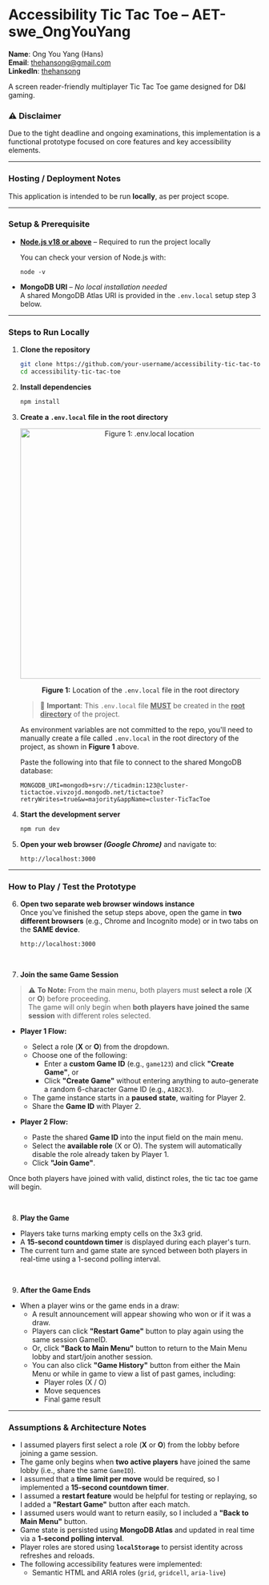 # Accessibility Tic Tac Toe – AET-swe_OngYouYang
**Name**: Ong You Yang (Hans)  
**Email**: [thehansong@gmail.com](mailto:thehansong@gmail.com)  
**LinkedIn**: [thehansong](https://www.linkedin.com/in/thehansong/)

A screen reader-friendly multiplayer Tic Tac Toe game designed for D&I gaming.

### ⚠️ Disclaimer
Due to the tight deadline and ongoing examinations, this implementation is a functional prototype focused on core features and key accessibility elements.

---

### Hosting / Deployment Notes

This application is intended to be run **locally**, as per project scope. 

---

### Setup & Prerequisite
- **[Node.js v18 or above](https://nodejs.org/en/download/)** – Required to run the project locally

  You can check your version of Node.js with:
    ```
    node -v
    ```
- **MongoDB URI** – _No local installation needed_  
  A shared MongoDB Atlas URI is provided in the `.env.local` setup step 3 below.

---

### Steps to Run Locally
1. **Clone the repository**

    ```bash
    git clone https://github.com/your-username/accessibility-tic-tac-toe.git
    cd accessibility-tic-tac-toe
    ```

2. **Install dependencies**

    ```bash
    npm install
    ```

3. **Create a `.env.local` file in the root directory**
    <p align="center">
      <img src="https://github.com/user-attachments/assets/1d547449-5b0d-4adf-ac5b-e0eca2757e48" alt="Figure 1: .env.local location" width="500"/>
    </p>
    <p align="center"><strong>Figure 1:</strong> Location of the <code>.env.local</code> file in the root directory</p>
    
    > 📍 **Important**: This `.env.local` file <u><strong>MUST</strong></u> be created in the <u>**root directory**</u> of the project.
    
    As environment variables are not committed to the repo, you'll need to manually create a file called `.env.local` in the root directory of the project, as shown in **Figure 1** above.

    Paste the following into that file to connect to the shared MongoDB database:

    ```env
    MONGODB_URI=mongodb+srv://ticadmin:123@cluster-tictactoe.vivzojd.mongodb.net/tictactoe?retryWrites=true&w=majority&appName=cluster-TicTacToe
    ```

4. **Start the development server**

    ```bash
    npm run dev
    ```

5. **Open your web browser _(Google Chrome)_** and navigate to:

    ```
    http://localhost:3000
    ```

---

### How to Play / Test the Prototype

6. **Open two separate web browser windows instance**  
     Once you've finished the setup steps above, open the game in **two different browsers** (e.g., Chrome and Incognito mode) or in two tabs on the **SAME device**.
    ```
    http://localhost:3000
    ```

&nbsp;

7. **Join the same Game Session**  
> ⚠️ **To Note:** From the main menu, both players must **select a role** (**X** or **O**) before proceeding.  
> The game will only begin when **both players have joined the same session** with different roles selected.

- **Player 1 Flow:**
  - Select a role (**X** or **O**) from the dropdown.
  - Choose one of the following:
    - Enter a **custom Game ID** (e.g., `game123`) and click **"Create Game"**, or
    - Click **"Create Game"** without entering anything to auto-generate a random 6-character Game ID (e.g., `A1B2C3`).
  - The game instance starts in a **paused state**, waiting for Player 2.
  - Share the **Game ID** with Player 2.

- **Player 2 Flow:**
  - Paste the shared **Game ID** into the input field on the main menu.
  - Select the **available role** (X or O). The system will automatically disable the role already taken by Player 1.
  - Click **"Join Game"**.

Once both players have joined with valid, distinct roles, the tic tac toe game will begin.

&nbsp;

8. **Play the Game**
- Players take turns marking empty cells on the 3x3 grid.
- A **15-second countdown timer** is displayed during each player's turn.
- The current turn and game state are synced between both players in real-time using a 1-second polling interval.

&nbsp;

9. **After the Game Ends**
- When a player wins or the game ends in a draw:
  - A result announcement will appear showing who won or if it was a draw.
  - Players can click **"Restart Game"** button to play again using the same session GameID.
  - Or, click **"Back to Main Menu"** button to return to the Main Menu lobby and start/join another session.
  - You can also click **"Game History"** button from either the Main Menu or while in game to view a list of past games, including:
    - Player roles (X / O)
    - Move sequences
    - Final game result

---

### Assumptions & Architecture Notes
- I assumed players first select a role (**X** or **O**) from the lobby before joining a game session.
- The game only begins when **two active players** have joined the same lobby (i.e., share the same `GameID`).
- I assumed that a **time limit per move** would be required, so I implemented a **15-second countdown timer**.
- I assumed a **restart feature** would be helpful for testing or replaying, so I added a **"Restart Game"** button after each match.
- I assumed users would want to return easily, so I included a **"Back to Main Menu"** button.
- Game state is persisted using **MongoDB Atlas** and updated in real time via a **1-second polling interval**.
- Player roles are stored using **`localStorage`** to persist identity across refreshes and reloads.
- The following accessibility features were implemented:
  - Semantic HTML and ARIA roles (`grid`, `gridcell`, `aria-live`)
